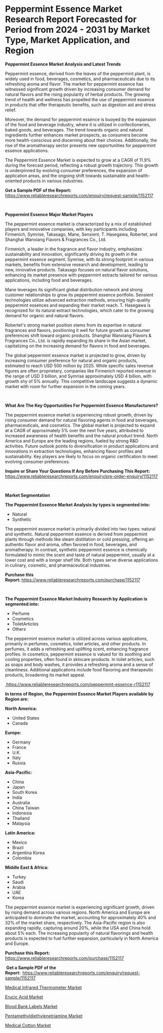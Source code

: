 <p><h1>Peppermint Essence Market Research Report Forecasted for Period from 2024 -  2031 by Market Type, Market Application, and Region</h1></p><p><strong>Peppermint Essence Market Analysis and Latest Trends</strong></p>
<p><p>Peppermint essence, derived from the leaves of the peppermint plant, is widely used in food, beverages, cosmetics, and pharmaceuticals due to its refreshing aroma and flavor. The market for peppermint essence has witnessed significant growth driven by increasing consumer demand for natural flavors and the rising popularity of herbal products. The growing trend of health and wellness has propelled the use of peppermint essence in products that offer therapeutic benefits, such as digestion aid and stress relief.</p><p>Moreover, the demand for peppermint essence is buoyed by the expansion of the food and beverage industry, where it is utilized in confectioneries, baked goods, and beverages. The trend towards organic and natural ingredients further enhances market prospects, as consumers become more health-conscious and discerning about their choices. Additionally, the rise of the aromatherapy sector presents new opportunities for peppermint essence applications.</p><p>The Peppermint Essence Market is expected to grow at a CAGR of 11.9% during the forecast period, reflecting a robust growth trajectory. This growth is underpinned by evolving consumer preferences, the expansion of application areas, and the ongoing shift towards sustainable and health-oriented products in various industries.</p></p>
<p><strong>Get a Sample PDF of the Report:&nbsp;</strong> <a href="https://www.reliableresearchreports.com/enquiry/request-sample/1152117?utm_campaign=31&utm_medium=2&utm_source=Github&utm_content=ia&utm_term=07112024&utm_id=peppermint-essence">https://www.reliableresearchreports.com/enquiry/request-sample/1152117</a></p>
<p>&nbsp;</p>
<p><strong>Peppermint Essence Major Market Players</strong></p>
<p><p>The peppermint essence market is characterized by a mix of established players and innovative companies, with key participants including Firmenich, Symrise, Takasago, Mane, Sensient, T. Hasegawa, Robertet, and Shanghai Wanxiang Flavors & Fragrances Co., Ltd. </p><p>Firmenich, a leader in the fragrance and flavor industry, emphasizes sustainability and innovation, significantly driving its growth in the peppermint essence segment. Symrise, with its strong footprint in various markets, benefits from extensive research and development, leading to new, innovative products. Takasago focuses on natural flavor solutions, enhancing its market presence with peppermint extracts tailored for various applications, including food and beverages.</p><p>Mane leverages its significant global distribution network and strong customer relationships to grow its peppermint essence portfolio. Sensient technologies utilize advanced extraction methods, ensuring high-quality peppermint essences and expanding their market reach. T. Hasegawa is recognized for its natural extract technologies, which cater to the growing demand for organic and natural flavors.</p><p>Robertet's strong market position stems from its expertise in natural fragrances and flavors, positioning it well for future growth as consumer preferences shift toward organic products. Shanghai Wanxiang Flavors & Fragrances Co., Ltd. is rapidly expanding its share in the Asian market, capitalizing on the increasing demand for flavors in food and beverages.</p><p>The global peppermint essence market is projected to grow, driven by increasing consumer preference for natural and organic products, estimated to reach USD 500 million by 2025. While specific sales revenue figures are often proprietary, companies like Firmenich reported revenue in the range of USD 3 billion, and Symrise approximately USD 4 billion, with growth shy of 5% annually. This competitive landscape suggests a dynamic market with room for further expansion in the coming years.</p></p>
<p>&nbsp;</p>
<p><strong>What Are The Key Opportunities For Peppermint Essence Manufacturers?</strong></p>
<p><p>The peppermint essence market is experiencing robust growth, driven by rising consumer demand for natural flavoring agents in food and beverages, pharmaceuticals, and cosmetics. The global market is projected to expand at a CAGR of approximately 5% over the next five years, attributed to increased awareness of health benefits and the natural product trend. North America and Europe are the leading regions, fueled by strong R&D activities. Future outlook points to diversification in product applications and innovations in extraction technologies, enhancing flavor profiles and sustainability. Key players are likely to focus on organic certification to meet evolving consumer preferences.</p></p>
<p><strong>Inquire or Share Your Questions If Any Before Purchasing This Report:</strong> <a href="https://www.reliableresearchreports.com/enquiry/pre-order-enquiry/1152117?utm_campaign=31&utm_medium=2&utm_source=Github&utm_content=ia&utm_term=07112024&utm_id=peppermint-essence">https://www.reliableresearchreports.com/enquiry/pre-order-enquiry/1152117</a></p>
<p>&nbsp;</p>
<p><strong>Market Segmentation</strong></p>
<p><strong>The Peppermint Essence Market Analysis by types is segmented into:</strong></p>
<p><ul><li>Natural</li><li>Synthetic</li></ul></p>
<p><p>The peppermint essence market is primarily divided into two types: natural and synthetic. Natural peppermint essence is derived from peppermint plants through methods like steam distillation or cold pressing, offering an authentic flavor and aroma, often favored in food, beverages, and aromatherapy. In contrast, synthetic peppermint essence is chemically formulated to mimic the scent and taste of natural peppermint, usually at a lower cost and with a longer shelf life. Both types serve diverse applications in culinary, cosmetic, and pharmaceutical industries.</p></p>
<p><strong>Purchase this Report:&nbsp;</strong><a href="https://www.reliableresearchreports.com/purchase/1152117?utm_campaign=31&utm_medium=2&utm_source=Github&utm_content=ia&utm_term=07112024&utm_id=peppermint-essence">https://www.reliableresearchreports.com/purchase/1152117</a></p>
<p>&nbsp;</p>
<p><strong>The Peppermint Essence Market Industry Research by Application is segmented into:</strong></p>
<p><ul><li>Perfume</li><li>Cosmetics</li><li>ToiletArticles</li><li>Others</li></ul></p>
<p><p>The peppermint essence market is utilized across various applications, primarily in perfumes, cosmetics, toilet articles, and other products. In perfumes, it adds a refreshing and uplifting scent, enhancing fragrance profiles. In cosmetics, peppermint essence is valued for its soothing and cooling properties, often found in skincare products. In toilet articles, such as soaps and body washes, it provides a refreshing aroma and a sense of cleanliness. Additional applications include food flavoring and therapeutic products, broadening its market appeal.</p></p>
<p><a href="https://www.reliableresearchreports.com/peppermint-essence-r1152117?utm_campaign=31&utm_medium=2&utm_source=Github&utm_content=ia&utm_term=07112024&utm_id=peppermint-essence">&nbsp;https://www.reliableresearchreports.com/peppermint-essence-r1152117</a></p>
<p><strong>In terms of Region, the Peppermint Essence Market Players available by Region are:</strong></p>
<p>
    <p> <strong> North America: </strong>
        <ul>
            <li>United States</li>
            <li>Canada</li>
        </ul>
        </p> 
    <p> <strong> Europe: </strong>
        <ul>
            <li>Germany</li>
            <li>France</li>
            <li>U.K.</li>
            <li>Italy</li>
            <li>Russia</li>
        </ul>
        </p> 
    <p> <strong> Asia-Pacific: </strong>
        <ul>
            <li>China</li>
            <li>Japan</li>
            <li>South Korea</li>
            <li>India</li>
            <li>Australia</li>
            <li>China Taiwan</li>
            <li>Indonesia</li>
            <li>Thailand</li>
            <li>Malaysia</li>
        </ul>
        </p> 
    <p> <strong> Latin America: </strong>
        <ul>
            <li>Mexico</li>
            <li>Brazil</li>
            <li>Argentina Korea</li>
            <li>Colombia</li>
        </ul>
        </p> 
    <p> <strong> Middle East & Africa: </strong>
        <ul>
            <li>Turkey</li>
            <li>Saudi</li>
            <li>Arabia</li>
            <li>UAE</li>
            <li>Korea</li>
        </ul>
    </p>
    </p>
<p><p>The peppermint essence market is experiencing significant growth, driven by rising demand across various regions. North America and Europe are anticipated to dominate the market, accounting for approximately 40% and 32% of the market share, respectively. The Asia-Pacific region is also expanding rapidly, capturing around 20%, while the USA and China hold about 5% each. The increasing popularity of natural flavorings and health products is expected to fuel further expansion, particularly in North America and Europe.</p></p>
<p><strong>Purchase this Report: </strong><a href="https://www.reliableresearchreports.com/purchase/1152117?utm_campaign=31&utm_medium=2&utm_source=Github&utm_content=ia&utm_term=07112024&utm_id=peppermint-essence">https://www.reliableresearchreports.com/purchase/1152117</a></p>
<p>&nbsp;<strong>Get a Sample PDF of the Report:&nbsp;&nbsp;</strong><a href="https://www.reliableresearchreports.com/enquiry/request-sample/1152117?utm_campaign=31&utm_medium=2&utm_source=Github&utm_content=ia&utm_term=07112024&utm_id=peppermint-essence">https://www.reliableresearchreports.com/enquiry/request-sample/1152117</a></p>
<p><strong></strong></p>
<p><p><a href="https://issuu.com/reportprime-2/docs/medical-infrared-thermometer-market_ab8a1d7910bdcc?utm_campaign=31&utm_medium=2&utm_source=Github&utm_content=ia&utm_term=07112024&utm_id=peppermint-essence">Medical Infrared Thermometer Market</a></p><p><a href="https://github.com/cristy9x9bur/Market-Research-Report-List-1/blob/main/erucic-acid-market.md?utm_campaign=31&utm_medium=2&utm_source=Github&utm_content=ia&utm_term=07112024&utm_id=peppermint-essence">Erucic Acid Market</a></p><p><a href="https://issuu.com/reportprime-2/docs/blood-bank-labels-market-size-2030._baf7d902db6af6?utm_campaign=31&utm_medium=2&utm_source=Github&utm_content=ia&utm_term=07112024&utm_id=peppermint-essence">Blood Bank Labels Market</a></p><p><a href="https://github.com/isbel3opkkem/Market-Research-Report-List-1/blob/main/pentamethyldiethylenetriamine-market.md?utm_campaign=31&utm_medium=2&utm_source=Github&utm_content=ia&utm_term=07112024&utm_id=peppermint-essence">Pentamethyldiethylenetriamine Market</a></p><p><a href="https://issuu.com/reportprime-2/docs/medical-cotton-market-size-2030.ppt_2031c1f5902d14?utm_campaign=31&utm_medium=2&utm_source=Github&utm_content=ia&utm_term=07112024&utm_id=peppermint-essence">Medical Cotton Market</a></p></p>